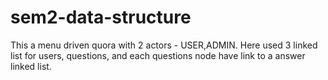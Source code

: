 # sem2-data-structure
This a menu driven quora with 2 actors - USER,ADMIN. Here used 3 linked list for users, questions, and each questions node have link to a answer linked list.
